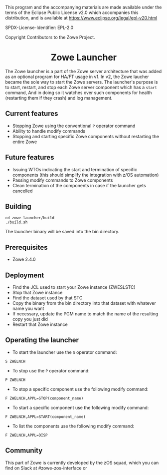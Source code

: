 This program and the accompanying materials are
made available under the terms of the Eclipse Public License v2.0 which accompanies
this distribution, and is available at https://www.eclipse.org/legal/epl-v20.html

SPDX-License-Identifier: EPL-2.0

Copyright Contributors to the Zowe Project.

<h1 align="center">Zowe Launcher</h1>

The Zowe launcher is a part of the Zowe server architecture that was added as an optional program for HA/FT usage in v1.
In v2, the Zowe laucher became the sole way to start the Zowe servers.
The launcher's purpose is to start, restart, and stop each Zowe server component which has a `start` command,
And in doing so it watches over such components for health (restarting them if they crash) and log management.

## Current features
* Stopping Zowe using the conventional `P` operator command
* Ability to handle modify commands
* Stopping and starting specific Zowe components without restarting the entire Zowe

## Future features
* Issuing WTOs indicating the start and termination of specific components (this should simplify the integration with z/OS automation)
* Passing modify commands to Zowe components
* Clean termination of the components in case if the launcher gets cancelled

## Building

```
cd zowe-launcher/build 
./build.sh
```

The launcher binary will be saved into the bin directory.

## Prerequisites

* Zowe 2.4.0

## Deployment

* Find the JCL used to start your Zowe instance (ZWESLSTC)
* Stop that Zowe instance
* Find the dataset used by that STC
* Copy the binary from the bin directory into that dataset with whatever name you want
* If necessary, update the PGM name to match the name of the resulting copy you just did
* Restart that Zowe instance

## Operating the launcher

* To start the launcher use the `S` operator command:
```
S ZWELNCH
```
* To stop use the `P` operator command:
```
P ZWELNCH
```
* To stop a specific component use the following modify command:
```
F ZWELNCH,APPL=STOP(component_name)
```
* To start a specific component use the following modify command:
```
F ZWELNCH,APPL=START(component_name)
```
* To list the components use the following modify command:
```
F ZWELNCH,APPL=DISP
```

## Community

This part of Zowe is currently developed by the zOS squad, which you can find on Slack at #zowe-zos-interface or 
